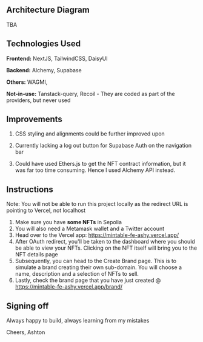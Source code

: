 ## Architecture Diagram
TBA

## Technologies Used

**Frontend:** NextJS, TailwindCSS, DaisyUI

**Backend:** Alchemy, Supabase

**Others:** WAGMI, 

**Not-in-use:** Tanstack-query, Recoil - They are coded as part of the providers, but never used


## Improvements

  1) CSS styling and alignments could be further improved upon
  
  2) Currently lacking a log out button for Supabase Auth on the navigation bar
  
  3) Could have used Ethers.js to get the NFT contract information, but it was far too time consuming. Hence I used Alchemy API instead.
  
    
## Instructions

  Note: You will not be able to run this project locally as the redirect URL is pointing to Vercel, not localhost
  
  1) Make sure you have **some NFTs** in Sepolia
  2) You will also need a Metamask wallet and a Twitter account
  3) Head over to the Vercel app: https://mintable-fe-ashy.vercel.app/
  4) After OAuth redirect, you'll be taken to the dashboard where you should be able to view your NFTs. Clicking on the NFT itself will bring you to the NFT details page
  5) Subsequently, you can head to the Create Brand page. This is to simulate a brand creating their own sub-domain. You will choose a name, description and a selection of NFTs to sell.
  6) Lastly, check the brand page that you have just created @ https://mintable-fe-ashy.vercel.app/brand/<brandName>

## Signing off

Always happy to build, always learning from my mistakes

Cheers,
Ashton
